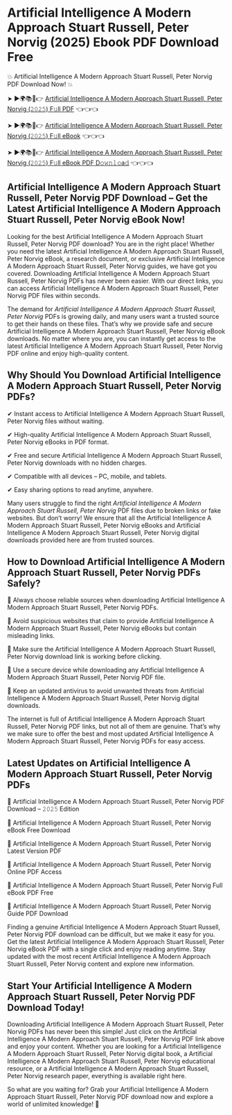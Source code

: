 # Artificial Intelligence A Modern Approach Stuart Russell, Peter Norvig (2025) Ebook PDF Download Free

💥 Artificial Intelligence A Modern Approach Stuart Russell, Peter Norvig PDF Download Now! 💥

➤ ►🌍📚📱👉 [Artificial Intelligence A Modern Approach Stuart Russell, Peter Norvig (𝟸𝟶𝟸𝟻) F𝚞ll PDF](https://getpdf.xyz/artificial-intelligence-a-modern-approach-stuart-russell-peter-norvig) 👈👈👈


➤ ►🌍📚📱👉 [Artificial Intelligence A Modern Approach Stuart Russell, Peter Norvig (𝟸𝟶𝟸𝟻) F𝚞ll eBook](https://getpdf.xyz/artificial-intelligence-a-modern-approach-stuart-russell-peter-norvig) 👈👈👈


➤ ►🌍📚📱👉 [Artificial Intelligence A Modern Approach Stuart Russell, Peter Norvig (𝟸𝟶𝟸𝟻) F𝚞ll eBook PDF D𝚘𝚠𝚗𝚕𝚘a𝚍](https://getpdf.xyz/artificial-intelligence-a-modern-approach-stuart-russell-peter-norvig) 👈👈👈


## Artificial Intelligence A Modern Approach Stuart Russell, Peter Norvig PDF Download – Get the Latest Artificial Intelligence A Modern Approach Stuart Russell, Peter Norvig eBook Now!

Looking for the best Artificial Intelligence A Modern Approach Stuart Russell, Peter Norvig PDF download? You are in the right place! Whether you need the latest Artificial Intelligence A Modern Approach Stuart Russell, Peter Norvig eBook, a research document, or exclusive Artificial Intelligence A Modern Approach Stuart Russell, Peter Norvig guides, we have got you covered. Downloading Artificial Intelligence A Modern Approach Stuart Russell, Peter Norvig PDFs has never been easier. With our direct links, you can access Artificial Intelligence A Modern Approach Stuart Russell, Peter Norvig PDF files within seconds.

The demand for *Artificial Intelligence A Modern Approach Stuart Russell, Peter Norvig* PDFs is growing daily, and many users want a trusted source to get their hands on these files. That’s why we provide safe and secure Artificial Intelligence A Modern Approach Stuart Russell, Peter Norvig eBook downloads. No matter where you are, you can instantly get access to the latest Artificial Intelligence A Modern Approach Stuart Russell, Peter Norvig PDF online and enjoy high-quality content.

## Why Should You Download Artificial Intelligence A Modern Approach Stuart Russell, Peter Norvig PDFs?

✔ Instant access to Artificial Intelligence A Modern Approach Stuart Russell, Peter Norvig files without waiting.

✔ High-quality Artificial Intelligence A Modern Approach Stuart Russell, Peter Norvig eBooks in PDF format.

✔ Free and secure Artificial Intelligence A Modern Approach Stuart Russell, Peter Norvig downloads with no hidden charges.

✔ Compatible with all devices – PC, mobile, and tablets.

✔ Easy sharing options to read anytime, anywhere.

Many users struggle to find the right *Artificial Intelligence A Modern Approach Stuart Russell, Peter Norvig* PDF files due to broken links or fake websites. But don’t worry! We ensure that all the Artificial Intelligence A Modern Approach Stuart Russell, Peter Norvig eBooks and Artificial Intelligence A Modern Approach Stuart Russell, Peter Norvig digital downloads provided here are from trusted sources.

## How to Download Artificial Intelligence A Modern Approach Stuart Russell, Peter Norvig PDFs Safely?

📌 Always choose reliable sources when downloading Artificial Intelligence A Modern Approach Stuart Russell, Peter Norvig PDFs.

📌 Avoid suspicious websites that claim to provide Artificial Intelligence A Modern Approach Stuart Russell, Peter Norvig eBooks but contain misleading links.

📌 Make sure the Artificial Intelligence A Modern Approach Stuart Russell, Peter Norvig download link is working before clicking.

📌 Use a secure device while downloading any Artificial Intelligence A Modern Approach Stuart Russell, Peter Norvig PDF file.

📌 Keep an updated antivirus to avoid unwanted threats from Artificial Intelligence A Modern Approach Stuart Russell, Peter Norvig digital downloads.

The internet is full of Artificial Intelligence A Modern Approach Stuart Russell, Peter Norvig PDF links, but not all of them are genuine. That’s why we make sure to offer the best and most updated Artificial Intelligence A Modern Approach Stuart Russell, Peter Norvig PDFs for easy access.

## Latest Updates on Artificial Intelligence A Modern Approach Stuart Russell, Peter Norvig PDFs

🔹 Artificial Intelligence A Modern Approach Stuart Russell, Peter Norvig PDF Download – 𝟸𝟶𝟸𝟻 Edition

🔹 Artificial Intelligence A Modern Approach Stuart Russell, Peter Norvig eBook Free Download

🔹 Artificial Intelligence A Modern Approach Stuart Russell, Peter Norvig Latest Version PDF

🔹 Artificial Intelligence A Modern Approach Stuart Russell, Peter Norvig Online PDF Access

🔹 Artificial Intelligence A Modern Approach Stuart Russell, Peter Norvig Full eBook PDF Free

🔹 Artificial Intelligence A Modern Approach Stuart Russell, Peter Norvig Guide PDF Download

Finding a genuine Artificial Intelligence A Modern Approach Stuart Russell, Peter Norvig PDF download can be difficult, but we make it easy for you. Get the latest Artificial Intelligence A Modern Approach Stuart Russell, Peter Norvig eBook PDF with a single click and enjoy reading anytime. Stay updated with the most recent Artificial Intelligence A Modern Approach Stuart Russell, Peter Norvig content and explore new information.

## Start Your Artificial Intelligence A Modern Approach Stuart Russell, Peter Norvig PDF Download Today!

Downloading Artificial Intelligence A Modern Approach Stuart Russell, Peter Norvig PDFs has never been this simple! Just click on the Artificial Intelligence A Modern Approach Stuart Russell, Peter Norvig PDF link above and enjoy your content. Whether you are looking for a Artificial Intelligence A Modern Approach Stuart Russell, Peter Norvig digital book, a Artificial Intelligence A Modern Approach Stuart Russell, Peter Norvig educational resource, or a Artificial Intelligence A Modern Approach Stuart Russell, Peter Norvig research paper, everything is available right here.

So what are you waiting for? Grab your Artificial Intelligence A Modern Approach Stuart Russell, Peter Norvig PDF download now and explore a world of unlimited knowledge! 🚀